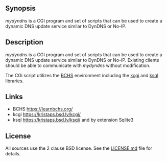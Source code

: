 ## Synopsis

*mydyndns* is a CGI program and set of scripts that can be used to create a dynamic DNS update service similar to DynDNS or No-IP. 

## Description
*mydyndns* is a CGI program and set of scripts that can be used to create a dynamic DNS update service similar to DynDNS or No-IP.   Existing clients should be able to communicate with *mydyndns* without modification.

The CGi script utilizes the  [BCHS](https://learnbchs.org/) environment including the [kcgi](https://kristaps.bsd.lv/kcgi/) and [ksql](https://kristaps.bsd.lv/ksql/) libraries.

## Links

* BCHS https://learnbchs.org/
* kcgi https://kristaps.bsd.lv/kcgi/
* ksql https://kristaps.bsd.lv/ksql/ and by extension Sqlite3

## License

All sources use the 2 clause BSD license.
See the [LICENSE.md](LICENSE.md) file for details.
